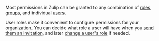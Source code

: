 Most permissions in Zulip can be granted to any combination of
[roles](/help/roles-and-permissions), [groups](/help/user-groups), and
individual [users](/help/manage-a-user).

User roles make it convenient to configure permissions for your organization.
You can decide what role a user will have when you [send them an
invitation](/help/invite-new-users), and later [change a user's
role](/help/change-a-users-role#change-a-users-role) if needed.
